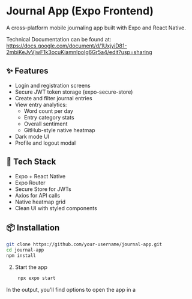 # Journal App (Expo Frontend)

A cross-platform mobile journaling app built with Expo and React Native.


Technical Documentation can be found at: https://docs.google.com/document/d/1UxjyiD81-2mbiKeJvVjwF1k3ocuKiamnIpoIg6Gr5a4/edit?usp=sharing


## ✨ Features

- Login and registration screens
- Secure JWT token storage (expo-secure-store)
- Create and filter journal entries
- View entry analytics:
  - Word count per day
  - Entry category stats
  - Overall sentiment
  - GitHub-style native heatmap
- Dark mode UI
- Profile and logout modal

## 🧰 Tech Stack

- Expo + React Native
- Expo Router
- Secure Store for JWTs
- Axios for API calls
- Native heatmap grid
- Clean UI with styled components

## 📦 Installation

```bash
git clone https://github.com/your-username/journal-app.git
cd journal-app
npm install
 ```

2. Start the app

   ```bash
    npx expo start
   ```

In the output, you'll find options to open the app in a
